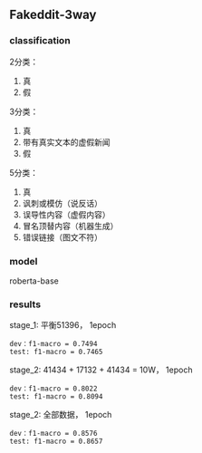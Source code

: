 ## Fakeddit-3way

### classification
2分类：

1. 真
2. 假

3分类：

1. 真
2. 带有真实文本的虚假新闻
3. 假

5分类：

1. 真
2. 讽刺或模仿（说反话）
3. 误导性内容（虚假内容）
4. 冒名顶替内容（机器生成）
5. 错误链接（图文不符）

### model

roberta-base

### results

stage_1: 平衡51396， 1epoch

    dev：f1-macro = 0.7494
    test: f1-macro = 0.7465

stage_2: 41434 + 17132 + 41434 = 10W， 1epoch

    dev：f1-macro = 0.8022
    test: f1-macro = 0.8094
    
stage_2: 全部数据， 1epoch

    dev：f1-macro = 0.8576
    test: f1-macro = 0.8657

